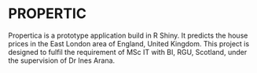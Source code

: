 # PROPERTIC

Propertica is a prototype application build in R Shiny. It predicts the house prices in the East London area of England, United Kingdom. This project is designed to fulfil the requirement of MSc IT with BI, RGU, Scotland, under the supervision of Dr Ines Arana.
